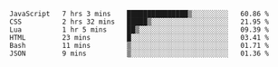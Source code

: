 
<!--START_SECTION:waka-->

```text
JavaScript   7 hrs 3 mins    ███████████████▒░░░░░░░░░   60.86 %
CSS          2 hrs 32 mins   █████▒░░░░░░░░░░░░░░░░░░░   21.95 %
Lua          1 hr 5 mins     ██▒░░░░░░░░░░░░░░░░░░░░░░   09.39 %
HTML         23 mins         █░░░░░░░░░░░░░░░░░░░░░░░░   03.41 %
Bash         11 mins         ▒░░░░░░░░░░░░░░░░░░░░░░░░   01.71 %
JSON         9 mins          ▒░░░░░░░░░░░░░░░░░░░░░░░░   01.36 %
```

<!--END_SECTION:waka-->

<!--unk0e-ctrlmd-blitzh-->

